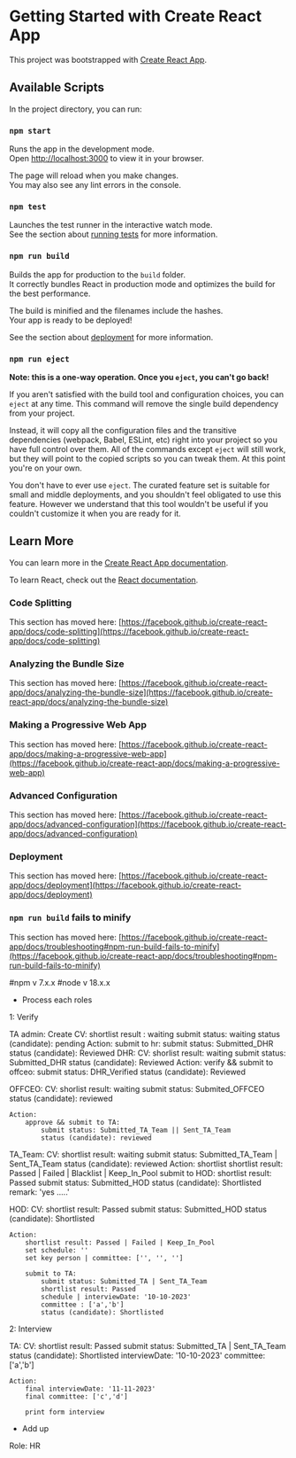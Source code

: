 # Getting Started with Create React App

This project was bootstrapped with [Create React App](https://github.com/facebook/create-react-app).

## Available Scripts

In the project directory, you can run:

### `npm start`

Runs the app in the development mode.\
Open [http://localhost:3000](http://localhost:3000) to view it in your browser.

The page will reload when you make changes.\
You may also see any lint errors in the console.

### `npm test`

Launches the test runner in the interactive watch mode.\
See the section about [running tests](https://facebook.github.io/create-react-app/docs/running-tests) for more information.

### `npm run build`

Builds the app for production to the `build` folder.\
It correctly bundles React in production mode and optimizes the build for the best performance.

The build is minified and the filenames include the hashes.\
Your app is ready to be deployed!

See the section about [deployment](https://facebook.github.io/create-react-app/docs/deployment) for more information.

### `npm run eject`

**Note: this is a one-way operation. Once you `eject`, you can't go back!**

If you aren't satisfied with the build tool and configuration choices, you can `eject` at any time. This command will remove the single build dependency from your project.

Instead, it will copy all the configuration files and the transitive dependencies (webpack, Babel, ESLint, etc) right into your project so you have full control over them. All of the commands except `eject` will still work, but they will point to the copied scripts so you can tweak them. At this point you're on your own.

You don't have to ever use `eject`. The curated feature set is suitable for small and middle deployments, and you shouldn't feel obligated to use this feature. However we understand that this tool wouldn't be useful if you couldn't customize it when you are ready for it.

## Learn More

You can learn more in the [Create React App documentation](https://facebook.github.io/create-react-app/docs/getting-started).

To learn React, check out the [React documentation](https://reactjs.org/).

### Code Splitting

This section has moved here: [https://facebook.github.io/create-react-app/docs/code-splitting](https://facebook.github.io/create-react-app/docs/code-splitting)

### Analyzing the Bundle Size

This section has moved here: [https://facebook.github.io/create-react-app/docs/analyzing-the-bundle-size](https://facebook.github.io/create-react-app/docs/analyzing-the-bundle-size)

### Making a Progressive Web App

This section has moved here: [https://facebook.github.io/create-react-app/docs/making-a-progressive-web-app](https://facebook.github.io/create-react-app/docs/making-a-progressive-web-app)

### Advanced Configuration

This section has moved here: [https://facebook.github.io/create-react-app/docs/advanced-configuration](https://facebook.github.io/create-react-app/docs/advanced-configuration)

### Deployment

This section has moved here: [https://facebook.github.io/create-react-app/docs/deployment](https://facebook.github.io/create-react-app/docs/deployment)

### `npm run build` fails to minify

This section has moved here: [https://facebook.github.io/create-react-app/docs/troubleshooting#npm-run-build-fails-to-minify](https://facebook.github.io/create-react-app/docs/troubleshooting#npm-run-build-fails-to-minify)


#npm v 7.x.x
#node v 18.x.x


+ Process each roles

1: Verify

TA admin:
    Create CV:
        shortlist result : waiting
        submit status: waiting
        status (candidate): pending
    Action:
        submit to hr:
            submit status: Submitted_DHR
            status (candidate): Reviewed
DHR:
    CV:
        shorlist result: waiting
        submit status: Submitted_DHR
        status (candidate): Reviewed
    Action:
        verify && submit to offceo:
            submit status: DHR_Verified
            status (candidate): Reviewed

OFFCEO:
    CV:
        shorlist result: waiting
        submit status: Submited_OFFCEO
        status (candidate): reviewed

    Action:
        approve && submit to TA:
            submit status: Submitted_TA_Team || Sent_TA_Team
            status (candidate): reviewed
TA_Team:
    CV:
        shortlist result:  waiting
        submit status: Submitted_TA_Team | Sent_TA_Team
        status (candidate): reviewed
    Action: 
        shortlist
            shortlist result: Passed | Failed | Blacklist | Keep_In_Pool
        submit to HOD:
            shortlist result: Passed
            submit status: Submitted_HOD
            status (candidate): Shortlisted
            remark: 'yes .....'

HOD: 
    CV: 
        shortlist result: Passed
        submit status: Submitted_HOD
        status (candidate): Shortlisted

    Action:
        shortlist result: Passed | Failed | Keep_In_Pool
        set schedule: ''
        set key person | committee: ['', '', '']

        submit to TA:
            submit status: Submitted_TA | Sent_TA_Team
            shortlist result: Passed
            schedule | interviewDate: '10-10-2023' 
            committee : ['a','b']
            status (candidate): Shortlisted

2: Interview

TA:
    CV: 
        shortlist result: Passed
        submit status: Submitted_TA | Sent_TA_Team 
        status (candidate): Shortlisted
        interviewDate: '10-10-2023'
        committee: ['a','b']

    Action: 
        final interviewDate: '11-11-2023'
        final committee: ['c','d']  

        print form interview


+ Add up

Role: HR



